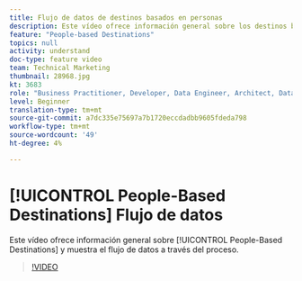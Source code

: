 ```yaml
---
title: Flujo de datos de destinos basados en personas
description: Este vídeo ofrece información general sobre los destinos basados en personas y muestra el flujo de datos a través del proceso.
feature: "People-based Destinations"
topics: null
activity: understand
doc-type: feature video
team: Technical Marketing
thumbnail: 28968.jpg
kt: 3683
role: "Business Practitioner, Developer, Data Engineer, Architect, Data Architect, Administrator, Leader"
level: Beginner
translation-type: tm+mt
source-git-commit: a7dc335e75697a7b1720eccdadbb9605fdeda798
workflow-type: tm+mt
source-wordcount: '49'
ht-degree: 4%

---
```



# [!UICONTROL People-Based Destinations] Flujo de datos

Este vídeo ofrece información general sobre [!UICONTROL People-Based Destinations] y muestra el flujo de datos a través del proceso.

>[!VIDEO](https://video.tv.adobe.com/v/28968/?quality=12)
